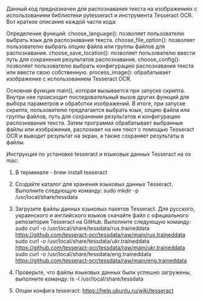 Данный код предназначен для распознавания текста на изображениях с использованием библиотеки pytesseract и инструмента 
Tesseract OCR. Вот краткое описание каждой части кода:


Определение функций:
choose_language(): позволяет пользователю выбрать язык для распознавания текста.
choose_file_option(): позволяет пользователю выбрать опцию файла или группы файлов для распознавания.
choose_save_location(): позволяет пользователю ввести путь для сохранения результатов распознавания.
choose_config(): позволяет пользователю выбрать конфигурацию распознавания текста или ввести свою собственную.
process_image(): обрабатывает изображение с использованием Tesseract OCR.

Основная функция main(), которая вызывается при запуске скрипта. Внутри нее происходит последовательный вызов других 
функций для выбора параметров и обработки изображений.
В итоге, при запуске скрипта, пользователю предлагается выбрать язык, опцию файла или группы файлов, путь для сохранения
результатов и конфигурацию распознавания текста. Затем программа обрабатывает выбранные файлы или изображения, распознает
на них текст с помощью Tesseract OCR и выводит результат на экран, а также сохраняет результаты в файлы.

Инструкция по установке tesseract и языковых данных Tesseract на os mac:

1) В терминале - brew install tesseract

2) Создайте каталог для хранения языковых данных Tesseract. Выполните следующую команду:
   sudo mkdir -p /usr/local/share/tessdata

3) Загрузите файлы данных языковых пакетов Tesseract. Для русского, украинского и английского языков скачайте файл
   с официального репозитория Tesseract на GitHub. Выполните следующую команду:
   sudo curl -o /usr/local/share/tessdata/rus.traineddata https://github.com/tesseract-ocr/tessdata/raw/main/rus.traineddata
   sudo curl -o /usr/local/share/tessdata/ukr.traineddata https://github.com/tesseract-ocr/tessdata/raw/main/ukr.traineddata
   sudo curl -o /usr/local/share/tessdata/eng.traineddata https://github.com/tesseract-ocr/tessdata/raw/main/eng.traineddata

4) Проверьте, что файлы языковых данных были успешно загружены, выполните команду:
   ls -l /usr/local/share/tessdata

5) Опции конфига tesseract:
   https://help.ubuntu.ru/wiki/tesseract